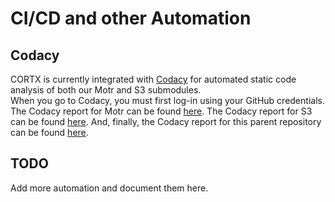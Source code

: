 CI/CD and other Automation
==========================

Codacy
------
CORTX is currently integrated with [Codacy](http://codacy.com) for automated static code analysis of both our Motr and S3 submodules.  
When you go to Codacy, you must first log-in using your GitHub credentials.  The Codacy report for Motr can be found [here](https://app.codacy.com/gh/Seagate/cortx-motr/dashboard).  The Codacy report for S3 can be found [here](https://app.codacy.com/gh/Seagate/cortx-s3server/dashboard).  And, finally, the Codacy report for this parent repository can be found [here](https://app.codacy.com/gh/Seagate/cortx/dashboard).

TODO
----
Add more automation and document them here.

